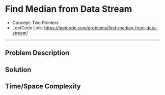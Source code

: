 # Find Median from Data Stream

- Concept: Two Pointers
- LeetCode Link: https://leetcode.com/problems/find-median-from-data-stream/

---

## Problem Description

## Solution

## Time/Space Complexity

